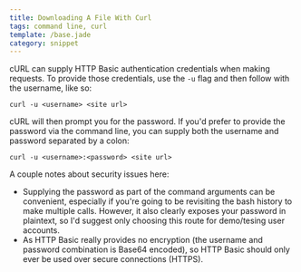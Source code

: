 ```yaml
---
title: Downloading A File With Curl
tags: command line, curl
template: /base.jade
category: snippet
---
```


cURL can supply HTTP Basic authentication credentials when making requests. To provide those credentials, use the `-u` flag and then follow with the username, like so:

```
curl -u <username> <site url>
```

cURL will then prompt you for the password. If you'd prefer to provide the password via the command line, you can supply both the username and password separated by a colon:

```
curl -u <username>:<password> <site url>
```

A couple notes about security issues here:

* Supplying the password as part of the command arguments can be convenient, especially if you're going to be revisiting the bash history to make multiple calls. However, it also clearly exposes your password in plaintext, so I'd suggest only choosing this route for demo/tesing user accounts.
* As HTTP Basic really provides no encryption (the username and password combination is Base64 encoded), so HTTP Basic should only ever be used over secure connections (HTTPS).
